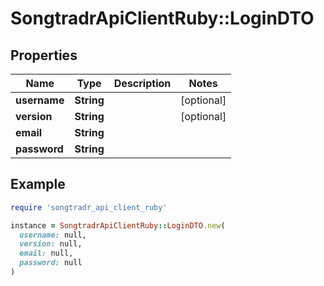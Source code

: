 # SongtradrApiClientRuby::LoginDTO

## Properties

| Name | Type | Description | Notes |
| ---- | ---- | ----------- | ----- |
| **username** | **String** |  | [optional] |
| **version** | **String** |  | [optional] |
| **email** | **String** |  |  |
| **password** | **String** |  |  |

## Example

```ruby
require 'songtradr_api_client_ruby'

instance = SongtradrApiClientRuby::LoginDTO.new(
  username: null,
  version: null,
  email: null,
  password: null
)
```

